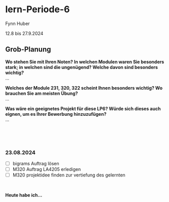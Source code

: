 # lern-Periode-6

Fynn Huber

12.8 bis 27.9.2024

## Grob-Planung

 **Wo stehen Sie mit Ihren Noten? In welchen Modulen waren Sie besonders stark; in welchen sind die ungenügend? Welche davon sind besonders wichtig?**                
   ...
   
 **Welches der Module 231, 320, 322 scheint Ihnen besonders wichtig? Wo brauchen Sie am meisten Übung?**                       
   ...
   
 **Was wäre ein geeignetes Projekt für diese LP6? Würde sich dieses auch eignen, um es Ihrer Bewerbung hinzuzufügen?**                     
   ...

 &nbsp;
 
 &nbsp;

### 23.08.2024

- [ ] bigrams Auftrag lösen       
- [ ] M320 Auftrag LA4205 erledigen 
- [ ] M320 projektidee finden zur vertiefung des gelernten
      
&nbsp;

**Heute habe ich...**         
